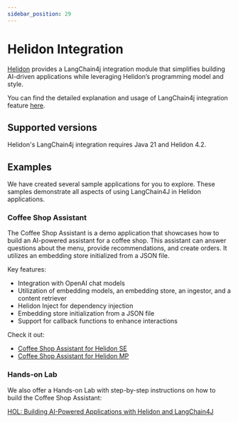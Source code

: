```yaml
---
sidebar_position: 29
---
```


# Helidon Integration

[Helidon](https://helidon.io/) provides a LangChain4j integration module that simplifies building AI-driven applications while leveraging Helidon’s programming model and style.

You can find the detailed explanation and usage of LangChain4j integration feature [here](https://helidon.io/docs/latest/se/integrations/langchain4j/langchain4j).

## Supported versions

Helidon's LangChain4j integration requires Java 21 and Helidon 4.2.

## Examples

We have created several sample applications for you to explore. These samples demonstrate all aspects of using LangChain4J in Helidon applications.

### Coffee Shop Assistant
The Coffee Shop Assistant is a demo application that showcases how to build an AI-powered assistant for a coffee shop. This assistant can answer questions about the menu, provide recommendations, and create orders. It utilizes an embedding store initialized from a JSON file.

Key features:
- Integration with OpenAI chat models
- Utilization of embedding models, an embedding store, an ingestor, and a content retriever
- Helidon Inject for dependency injection
- Embedding store initialization from a JSON file
- Support for callback functions to enhance interactions

Check it out:
- [Coffee Shop Assistant for Helidon SE](https://github.com/helidon-io/helidon-examples/tree/helidon-4.x/examples/integrations/langchain4j/coffee-shop-assistant-se)
- [Coffee Shop Assistant for Helidon MP](https://github.com/helidon-io/helidon-examples/tree/helidon-4.x/examples/integrations/langchain4j/coffee-shop-assistant-mp)

### Hands-on Lab

We also offer a Hands-on Lab with step-by-step instructions on how to build the Coffee Shop Assistant:

[HOL: Building AI-Powered Applications with Helidon and LangChain4J](https://github.com/helidon-io/helidon-labs/tree/main/hols/langchain4j)


